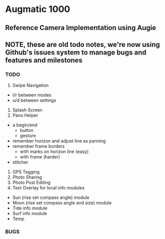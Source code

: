 Augmatic 1000
=====
Reference Camera Implementation using Augie
----------------------------------------------------

NOTE, these are old todo notes, we're now using
Github's issues system to manage bugs and features
and milestones
----------------------------------------------------

### TODO
1. Swipe Navigation 
  * l/r between modes
  * u/d between settings
1. Splash Screen
1. Pano Helper
  * a begin/end
      * button
      * gesture
  * remember horizon and adjust line as panning
  * remember frame borders
    * with marks on horizon line (easy)
    * with frame (harder)
  * stitcher
1. GPS Tagging
1. Photo Sharing
1. Photo Post Editing
1. Text Overlay for local info modules
  * Sun (rise set compass angle) module
  * Moon (rise set compass angle and size) module
  * Tide info module
  * Surf info module
  * Temp

### BUGS

